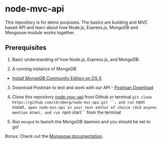 # node-mvc-api

This repository is for demo purposes. The basics are building and MVC based API and learn about how Node.js, Express.js, MongoDB and Mongoose module works together.

## Prerequisites

1. Basic understanding of how Node.js, Express.js, and MongoDB.

2. A running instance of MongoDB
  * <a href="https://docs.mongodb.com/manual/tutorial/install-mongodb-on-os-x/" target="_blank">Install MongoDB Community Edition on OS X</a>

3. Download Postman to test and work with our API - <a href="https://www.getpostman.com/" target="_blank">Postman Download</a>

4. Clone this repository <a href="https://github.com/cbroberg/node-mvc-api" target="_blank">node-mvc-api</a> from Github or terminal ```git clone https://github.com/cbroberg/node-mvc-api.git ``, and run ```npm install```, open node-mvc-api in your text editor of choice (did anyone mention Atom), and run ```npm start``` from the terminal

5. Run ```mongod``` to launch the MongoDB daemon and you should be set to go!

Bonus: Check out the <a href="http://mongoosejs.com/" target="_blank">Mongoose documentation</a>.
